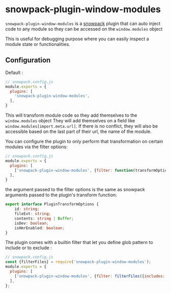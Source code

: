 # snowpack-plugin-window-modules

`snowpack-plugin-window-modules` is a [snowpack](https://www.snowpack.dev/) plugin that can auto inject code to any module so they can be accessed on the `window.modules` object

This is useful for debugging purpose where you can easily inspect a module state or functionalities.

## Configuration

Default :

```js
// snowpack.config.js
module.exports = {
  plugins: [
    'snowpack-plugin-window-modules',
  ],
}
```

This will transform module code so they add themselves to the `window.modules` object
They will add themselves on a field like `window.modules[import.meta.url]`. 
If there is no conflict, they will also be accessible based on the last part of their url, the name of the module.

You can configure the plugin to only perform that transformation on certain modules via the filter options:

```js
// snowpack.config.js
module.exports = {
  plugins: [
    ['snowpack-plugin-window-modules', {filter: function(transformOptions) => return true}]
  ],
}
```

the argument passed to the filter options is the same as snowpack arguments passed to the plugin's transform function:
```ts
export interface PluginTransformOptions {
    id: string;
    fileExt: string;
    contents: string | Buffer;
    isDev: boolean;
    isHmrEnabled: boolean;
}
```


The plugin comes with a builtin filter that let you define glob pattern to include or to exclude :


```js
// snowpack.config.js
const {filterFiles} = require('snowpack-plugin-window-modules');
module.exports = {
  plugins: [
    ['snowpack-plugin-window-modules', {filter: filterFiles({includes: ['src/stores/*'], excludes: []})}]
  ],
};
```

